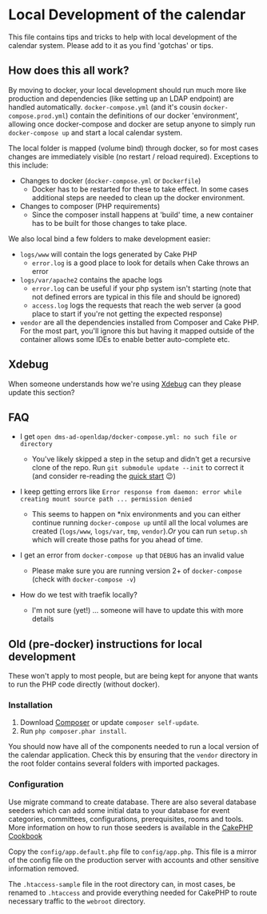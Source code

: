 # Local Development of the calendar

This file contains tips and tricks to help with local development of the
calendar system. Please add to it as you find 'gotchas' or tips.

## How does this all work?

By moving to docker, your local development should run much more like
production and dependencies (like setting up an LDAP endpoint) are handled
automatically. `docker-compose.yml` (and it's cousin `docker-compose.prod.yml`)
contain the definitions of our docker 'environment', allowing once
docker-compose and docker are setup anyone to simply run `docker-compose up`
and start a local calendar system.

The local folder is mapped (volume bind) through docker, so for most cases
changes are immediately visible (no restart / reload required). Exceptions to
this include:

- Changes to docker (`docker-compose.yml` or `Dockerfile`)
  - Docker has to be restarted for these to take effect. In some cases
    additional steps are needed to clean up the docker environment.
- Changes to composer (PHP requirements)
  - Since the composer install happens at 'build' time, a new container has to
    be built for those changes to take place.

We also local bind a few folders to make development easier:

- `logs/www` will contain the logs generated by Cake PHP
  - `error.log` is a good place to look for details when Cake throws an error
- `logs/var/apache2` contains the apache logs
  - `error.log` can be useful if your php system isn't starting (note that
    not defined errors are typical in this file and should be ignored)
  - `access.log` logs the requests that reach the web server (a good place to
    start if you're not getting the expected response)
- `vendor` are all the dependencies installed from Composer and Cake PHP. For
  the most part, you'll ignore this but having it mapped outside of the
  container allows some IDEs to enable better auto-complete etc.

## Xdebug

When someone understands how we're using [Xdebug](http://xdebug.org) can they
please update this section?

## FAQ

- I get `open dms-ad-openldap/docker-compose.yml: no such file or directory`
  - You've likely skipped a step in the setup and didn't get a recursive clone
    of the repo. Run `git submodule update --init` to correct it (and consider
    re-reading the [quick start](https://github.com/Dallas-Makerspace/calendar#development-quickstart-guide) :wink:)

- I keep getting errors like `Error response from daemon: error while creating mount source path ... permission denied`
  - This seems to happen on *nix environments and you can either continue running
    `docker-compose up` until all the local volumes are created (`logs/www`,
    `logs/var`, `tmp`, `vendor`).*Or* you can run `setup.sh` which will create
    those paths for you ahead of time.

- I get an error from `docker-compose up` that `DEBUG` has an invalid value
  - Please make sure you are running version 2+ of `docker-compose` (check with
  `docker-compose -v`)

- How do we test with traefik locally?
  - I'm not sure (yet!) ... someone will have to update this with more details

## Old (pre-docker) instructions for local development

These won't apply to most people, but are being kept for anyone that wants to
run the PHP code directly (without docker).

### Installation

1. Download [Composer](http://getcomposer.org/doc/00-intro.md) or update
   `composer self-update`.
2. Run `php composer.phar install`.

You should now have all of the components needed to run a local version of the
calendar application. Check this by ensuring that the `vendor` directory in
the root folder contains several folders with imported packages.

### Configuration

Use migrate command to create database.  There are also several database
seeders which can add some initial data to your database for event categories,
committees, configurations, prerequisites, rooms and tools. More information on
how to run those seeders is available in the [CakePHP Cookbook](https://book.cakephp.org/3.0/en/migrations.html#seed-seeding-your-database)

Copy the `config/app.default.php` file to `config/app.php`. This file is a
mirror of the config file on the production server with accounts and other
sensitive information removed.

The `.htaccess-sample` file in the root directory can, in most cases, be
renamed to `.htaccess` and provide everything needed for CakePHP to route
necessary traffic to the `webroot` directory.
